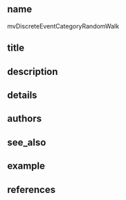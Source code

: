 ## name
mvDiscreteEventCategoryRandomWalk
## title
## description
## details
## authors
## see_also
## example
## references
